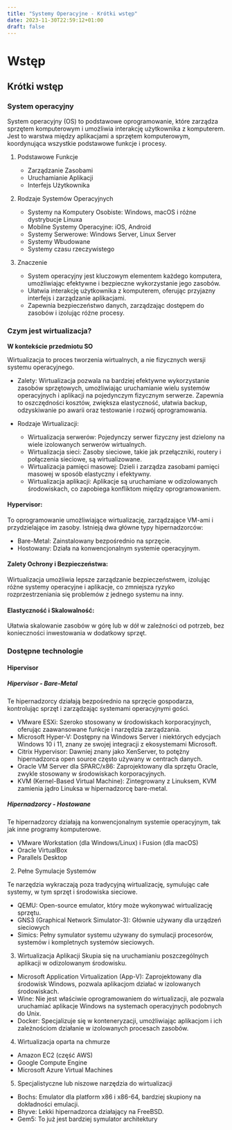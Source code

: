 ```yaml
---
title: "Systemy Operacyjne - Krótki wstęp"
date: 2023-11-30T22:59:12+01:00
draft: false
---
```


# Wstęp

## Krótki wstęp

### System operacyjny

System operacyjny (OS) to podstawowe oprogramowanie, które zarządza sprzętem komputerowym i umożliwia interakcję użytkownika z komputerem. Jest to warstwa między aplikacjami a sprzętem komputerowym, koordynująca wszystkie podstawowe funkcje i procesy. 

1. Podstawowe Funkcje
   - Zarządzanie Zasobami 
   - Uruchamianie Aplikacji 
   - Interfejs Użytkownika 

2. Rodzaje Systemów Operacyjnych
   - Systemy na Komputery Osobiste:    Windows, macOS i różne dystrybucje Linuxa
   - Mobilne Systemy Operacyjne:   iOS, Android
   - Systemy Serwerowe: Windows Server, Linux Server
   - Systemy Wbudowane
   - Systemy czasu rzeczywistego 

3. Znaczenie
   - System operacyjny jest kluczowym elementem każdego komputera, umożliwiając efektywne i bezpieczne wykorzystanie jego zasobów.
   - Ułatwia interakcję użytkownika z komputerem, oferując przyjazny interfejs i zarządzanie aplikacjami.
   - Zapewnia bezpieczeństwo danych, zarządzając dostępem do zasobów i izolując różne procesy.

### Czym jest wirtualizacja?

**W kontekście przedmiotu SO**

Wirtualizacja to proces tworzenia wirtualnych, a nie fizycznych wersji systemu operacyjnego.


* Zalety: 
    Wirtualizacja pozwala na bardziej efektywne wykorzystanie zasobów sprzętowych, umożliwiając uruchamianie wielu systemów operacyjnych i aplikacji na pojedynczym fizycznym serwerze. Zapewnia to oszczędności kosztów, zwiększa elastyczność, ułatwia backup, odzyskiwanie po awarii oraz testowanie i rozwój oprogramowania.

* Rodzaje Wirtualizacji:
   - Wirtualizacja serwerów: Pojedynczy serwer fizyczny jest dzielony na wiele izolowanych serwerów wirtualnych.
   - Wirtualizacja sieci: Zasoby sieciowe, takie jak przełączniki, routery i połączenia sieciowe, są wirtualizowane.
   - Wirtualizacja pamięci masowej: Dzieli i zarządza zasobami pamięci masowej w sposób elastyczny i efektywny.
   - Wirtualizacja aplikacji: Aplikacje są uruchamiane w odizolowanych środowiskach, co zapobiega konfliktom między oprogramowaniem.

#### Hypervisor: 

To oprogramowanie umożliwiające wirtualizację, zarządzające VM-ami i przydzielające im zasoby. Istnieją dwa główne typy hipernadzorców:
   - Bare-Metal: Zainstalowany bezpośrednio na sprzęcie.
   - Hostowany: Działa na konwencjonalnym systemie operacyjnym.

#### Zalety Ochrony i Bezpieczeństwa: 

Wirtualizacja umożliwia lepsze zarządzanie bezpieczeństwem, izolując różne systemy operacyjne i aplikacje, co zmniejsza ryzyko rozprzestrzeniania się problemów z jednego systemu na inny.

#### Elastyczność i Skalowalność: 

Ułatwia skalowanie zasobów w górę lub w dół w zależności od potrzeb, bez konieczności inwestowania w dodatkowy sprzęt.

### Dostępne technologie

#### Hipervisor

##### Hipervisor - Bare-Metal
Te hipernadzorcy działają bezpośrednio na sprzęcie gospodarza, kontrolując sprzęt i zarządzając systemami operacyjnymi gości.

- VMware ESXi: Szeroko stosowany w środowiskach korporacyjnych, oferując zaawansowane funkcje i narzędzia zarządzania.
- Microsoft Hyper-V: Dostępny na Windows Server i niektórych edycjach Windows 10 i 11, znany ze swojej integracji z ekosystemami Microsoft.
- Citrix Hypervisor: Dawniej znany jako XenServer, to potężny hipernadzorca open source często używany w centrach danych.
- Oracle VM Server dla SPARC/x86: Zaprojektowany dla sprzętu Oracle, zwykle stosowany w środowiskach korporacyjnych.
- KVM (Kernel-Based Virtual Machine): Zintegrowany z Linuksem, KVM zamienia jądro Linuksa w hipernadzorcę bare-metal.

##### Hipernadzorcy - Hostowane

Te hipernadzorcy działają na konwencjonalnym systemie operacyjnym, tak jak inne programy komputerowe.

- VMware Workstation (dla Windows/Linux) i Fusion (dla macOS)
- Oracle VirtualBox
- Parallels Desktop

2. Pełne Symulacje Systemów

Te narzędzia wykraczają poza tradycyjną wirtualizację, symulując całe systemy, w tym sprzęt i środowiska sieciowe.

- QEMU: Open-source emulator, który może wykonywać wirtualizację sprzętu.
- GNS3 (Graphical Network Simulator-3): Głównie używany dla urządzeń sieciowych
- Simics: Pełny symulator systemu używany do symulacji procesorów, systemów i kompletnych systemów sieciowych.

3. Wirtualizacja Aplikacji
Skupia się na uruchamianiu poszczególnych aplikacji w odizolowanym środowisku.

- Microsoft Application Virtualization (App-V): Zaprojektowany dla środowisk Windows, pozwala aplikacjom działać w izolowanych środowiskach.
- Wine: Nie jest właściwie oprogramowaniem do wirtualizacji, ale pozwala uruchamiać aplikacje Windows na systemach operacyjnych podobnych do Unix.
- Docker: Specjalizuje się w konteneryzacji, umożliwiając aplikacjom i ich zależnościom działanie w izolowanych procesach zasobów.

4. Wirtualizacja oparta na chmurze

- Amazon EC2 (część AWS)
- Google Compute Engine
- Microsoft Azure Virtual Machines

5. Specjalistyczne lub niszowe narzędzia do wirtualizacji

- Bochs: Emulator dla platform x86 i x86-64, bardziej skupiony na dokładności emulacji.
- Bhyve: Lekki hipernadzorca działający na FreeBSD.
- Gem5: To już jest bardziej symulator architektury

